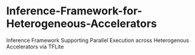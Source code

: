 # Inference-Framework-for-Heterogeneous-Accelerators
Inference Framework Supporting Parallel Execution across Heterogenous Accelerators via TFLite
